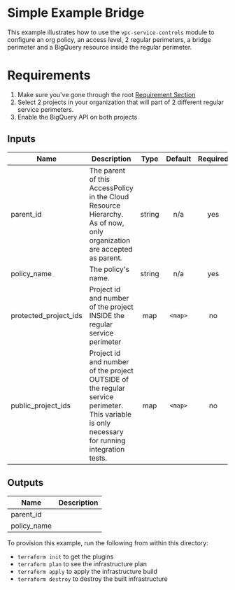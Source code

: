 # Simple Example Bridge

This example illustrates how to use the `vpc-service-controls` module to configure an org policy, an access level, 2 regular perimeters, a bridge perimeter and a BigQuery resource inside the regular perimeter.

# Requirements
1. Make sure you've gone through the root [Requirement Section](../../#requirements)
2. Select 2 projects in your organization that will part of 2 different regular service perimeters.
3. Enable the BigQuery API on both projects

[^]: (autogen_docs_start)
## Inputs

| Name | Description | Type | Default | Required |
|------|-------------|:----:|:-----:|:-----:|
| parent\_id | The parent of this AccessPolicy in the Cloud Resource Hierarchy. As of now, only organization are accepted as parent. | string | n/a | yes |
| policy\_name | The policy's name. | string | n/a | yes |
| protected\_project\_ids | Project id and number of the project INSIDE the regular service perimeter | map | `<map>` | no |
| public\_project\_ids | Project id and number of the project OUTSIDE of the regular service perimeter. This variable is only necessary for running integration tests. | map | `<map>` | no |

## Outputs

| Name | Description |
|------|-------------|
| parent\_id |  |
| policy\_name |  |

[^]: (autogen_docs_end)

To provision this example, run the following from within this directory:
- `terraform init` to get the plugins
- `terraform plan` to see the infrastructure plan
- `terraform apply` to apply the infrastructure build
- `terraform destroy` to destroy the built infrastructure